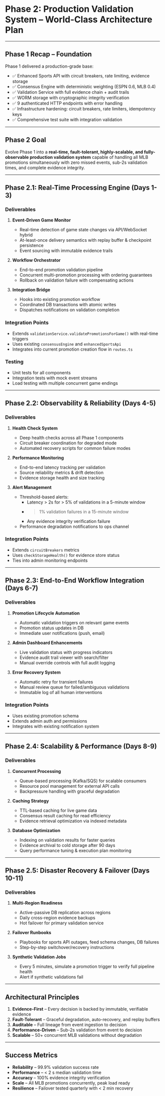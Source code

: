 # Phase 2: Production Validation System – World-Class Architecture Plan

---

## Phase 1 Recap – Foundation
Phase 1 delivered a production-grade base:

- ✅ Enhanced Sports API with circuit breakers, rate limiting, evidence storage  
- ✅ Consensus Engine with deterministic weighting (ESPN 0.6, MLB 0.4)  
- ✅ Validation Service with full evidence chain + audit trails  
- ✅ WORM storage with cryptographic integrity verification  
- ✅ 9 authenticated HTTP endpoints with error handling  
- ✅ Infrastructure hardening: circuit breakers, rate limiters, idempotency keys  
- ✅ Comprehensive test suite with integration validation  

---

## Phase 2 Goal
Evolve Phase 1 into a **real-time, fault-tolerant, highly-scalable, and fully-observable production validation system** capable of handling all MLB promotions simultaneously with zero missed events, sub-2s validation times, and complete evidence integrity.

---

## Phase 2.1: Real-Time Processing Engine (Days 1-3)

### Deliverables
1. **Event-Driven Game Monitor**
   - Real-time detection of game state changes via API/WebSocket hybrid  
   - At-least-once delivery semantics with replay buffer & checkpoint persistence  
   - Event sourcing with immutable evidence trails

2. **Workflow Orchestrator**
   - End-to-end promotion validation pipeline  
   - Concurrent multi-promotion processing with ordering guarantees  
   - Rollback on validation failure with compensating actions

3. **Integration Bridge**
   - Hooks into existing promotion workflow  
   - Coordinated DB transactions with atomic writes  
   - Dispatches notifications on validation completion

### Integration Points
- Extends `validationService.validatePromotionsForGame()` with real-time triggers  
- Uses existing `consensusEngine` and `enhancedSportsApi`  
- Integrates into current promotion creation flow in `routes.ts`

### Testing
- Unit tests for all components  
- Integration tests with mock event streams  
- Load testing with multiple concurrent game endings

---

## Phase 2.2: Observability & Reliability (Days 4-5)

### Deliverables
1. **Health Check System**
   - Deep health checks across all Phase 1 components  
   - Circuit breaker coordination for degraded mode  
   - Automated recovery scripts for common failure modes

2. **Performance Monitoring**
   - End-to-end latency tracking per validation  
   - Source reliability metrics & drift detection  
   - Evidence storage health and size tracking

3. **Alert Management**
   - Threshold-based alerts:  
     - Latency > 2s for > 5% of validations in a 5-minute window  
     - > 1% validation failures in a 15-minute window  
     - Any evidence integrity verification failure  
   - Performance degradation notifications to ops channel

### Integration Points
- Extends `circuitBreakers` metrics  
- Uses `checkStorageHealth()` for evidence store status  
- Ties into admin monitoring endpoints

---

## Phase 2.3: End-to-End Workflow Integration (Days 6-7)

### Deliverables
1. **Promotion Lifecycle Automation**
   - Automatic validation triggers on relevant game events  
   - Promotion status updates in DB  
   - Immediate user notifications (push, email)

2. **Admin Dashboard Enhancements**
   - Live validation status with progress indicators  
   - Evidence audit trail viewer with search/filter  
   - Manual override controls with full audit logging

3. **Error Recovery System**
   - Automatic retry for transient failures  
   - Manual review queue for failed/ambiguous validations  
   - Immutable log of all human interventions

### Integration Points
- Uses existing promotion schema  
- Extends admin auth and permissions  
- Integrates with existing notification system

---

## Phase 2.4: Scalability & Performance (Days 8-9)

### Deliverables
1. **Concurrent Processing**
   - Queue-based processing (Kafka/SQS) for scalable consumers  
   - Resource pool management for external API calls  
   - Backpressure handling with graceful degradation

2. **Caching Strategy**
   - TTL-based caching for live game data  
   - Consensus result caching for read efficiency  
   - Evidence retrieval optimization via indexed metadata

3. **Database Optimization**
   - Indexing on validation results for faster queries  
   - Evidence archival to cold storage after 90 days  
   - Query performance tuning & execution plan monitoring

---

## Phase 2.5: Disaster Recovery & Failover (Days 10-11)

### Deliverables
1. **Multi-Region Readiness**
   - Active-passive DB replication across regions  
   - Daily cross-region evidence backups  
   - Hot failover for primary validation service

2. **Failover Runbooks**
   - Playbooks for sports API outages, feed schema changes, DB failures  
   - Step-by-step switchover/recovery instructions

3. **Synthetic Validation Jobs**
   - Every 5 minutes, simulate a promotion trigger to verify full pipeline health  
   - Alert if synthetic validations fail

---

## Architectural Principles
1. **Evidence-First** – Every decision is backed by immutable, verifiable evidence  
2. **Fault-Tolerant** – Graceful degradation, auto-recovery, and replay buffers  
3. **Auditable** – Full lineage from event ingestion to decision  
4. **Performance-Driven** – Sub-2s validation from event to decision  
5. **Scalable** – 50+ concurrent MLB validations without degradation  

---

## Success Metrics
- **Reliability** – 99.9% validation success rate  
- **Performance** – < 2 s median validation time  
- **Accuracy** – 100% evidence integrity verification  
- **Scale** – All MLB promotions concurrently, peak load ready  
- **Resilience** – Failover tested quarterly with < 2 min recovery
